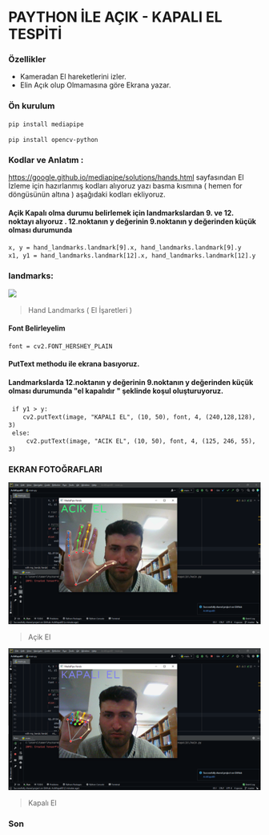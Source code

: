 # PAYTHON İLE AÇIK - KAPALI EL TESPİTİ

### Özellikler

- Kameradan El hareketlerini izler.
- Elin Açık olup Olmamasına göre Ekrana yazar.

### Ön kurulum

`pip install mediapipe`

`pip install opencv-python`

### Kodlar ve Anlatım :

https://google.github.io/mediapipe/solutions/hands.html  sayfasından El İzleme için hazırlanmış kodları alıyoruz yazı
basma kısmına ( hemen for döngüsünün altına ) aşağıdaki kodları ekliyoruz.

#### Açik Kapalı olma durumu belirlemek için landmarkslardan 9. ve 12. noktayı alıyoruz . 12.noktanın y değerinin 9.noktanın y değerinden küçük olması durumunda

    x, y = hand_landmarks.landmark[9].x, hand_landmarks.landmark[9].y
    x1, y1 = hand_landmarks.landmark[12].x, hand_landmarks.landmark[12].y

### landmarks:

![](https://google.github.io/mediapipe/images/mobile/hand_landmarks.png)
> Hand Landmarks ( El İşaretleri )

#### Font Belirleyelim

    font = cv2.FONT_HERSHEY_PLAIN

#### PutText methodu ile ekrana basıyoruz.

#### Landmarkslarda 12.noktanın y değerinin 9.noktanın y değerinden küçük olması durumunda "el kapalıdır " şeklinde koşul oluşturuyoruz.

     if y1 > y:
     	cv2.putText(image, "KAPALI EL", (10, 50), font, 4, (240,128,128), 3)
     else:
         cv2.putText(image, "ACIK EL", (10, 50), font, 4, (125, 246, 55), 3)

### EKRAN FOTOĞRAFLARI


![](resimler/acik_el.PNG)
>Açik El

![](resimler/kapalı_el.PNG)

> Kapalı El

### Son
